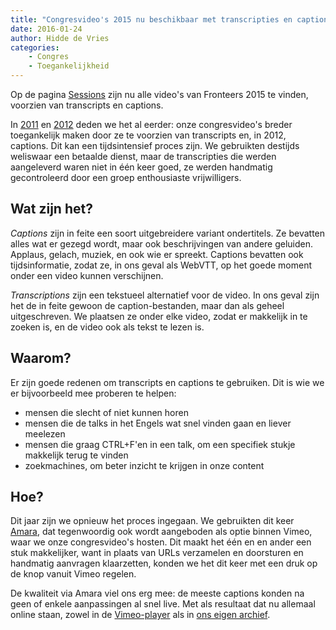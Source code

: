 ```yaml
---
title: "Congresvideo's 2015 nu beschikbaar met transcripties en captions"
date: 2016-01-24
author: Hidde de Vries
categories:
    - Congres
    - Toegankelijkheid
---
```


Op de pagina [Sessions](https://fronteers.nl/congres/2015/sessions) zijn nu alle video's van Fronteers 2015 te vinden, voorzien van transcripts en captions.

In [2011](/congres/2011/sessions) en [2012](/congres/2012/sessions) deden we het al eerder: onze congresvideo's breder toegankelijk maken door ze te voorzien van transcripts en, in 2012, captions. Dit kan een tijdsintensief proces zijn. We gebruikten destijds weliswaar een betaalde dienst, maar de transcripties die werden aangeleverd waren niet in één keer goed, ze werden handmatig gecontroleerd door een groep enthousiaste vrijwilligers.

## Wat zijn het?

_Captions_ zijn in feite een soort uitgebreidere variant ondertitels. Ze bevatten alles wat er gezegd wordt, maar ook beschrijvingen van andere geluiden. Applaus, gelach, muziek, en ook wie er spreekt. Captions bevatten ook tijdsinformatie, zodat ze, in ons geval als WebVTT, op het goede moment onder een video kunnen verschijnen.

_Transcriptions_ zijn een tekstueel alternatief voor de video. In ons geval zijn het de in feite gewoon de caption-bestanden, maar dan als geheel uitgeschreven. We plaatsen ze onder elke video, zodat er makkelijk in te zoeken is, en de video ook als tekst te lezen is.

## Waarom?

Er zijn goede redenen om transcripts en captions te gebruiken. Dit is wie we er bijvoorbeeld mee proberen te helpen:

-   mensen die slecht of niet kunnen horen
-   mensen die de talks in het Engels wat snel vinden gaan en liever meelezen
-   mensen die graag CTRL+F'en in een talk, om een specifiek stukje makkelijk terug te vinden
-   zoekmachines, om beter inzicht te krijgen in onze content

## Hoe?

Dit jaar zijn we opnieuw het proces ingegaan. We gebruikten dit keer [Amara](https://amara.org), dat tegenwoordig ook wordt aangeboden als optie binnen Vimeo, waar we onze congresvideo's hosten. Dit maakt het één en en ander een stuk makkelijker, want in plaats van URLs verzamelen en doorsturen en handmatig aanvragen klaarzetten, konden we het dit keer met een druk op de knop vanuit Vimeo regelen.

De kwaliteit via Amara viel ons erg mee: de meeste captions konden na geen of enkele aanpassingen al snel live. Met als resultaat dat nu allemaal online staan, zowel in de [Vimeo-player](https://vimeo.com/channels/fronteers15) als in [ons eigen archief](https://fronteers.nl/congres/2015/sessions).
